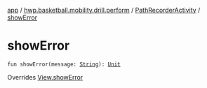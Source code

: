 [app](../../index.md) / [hwp.basketball.mobility.drill.perform](../index.md) / [PathRecorderActivity](index.md) / [showError](.)

# showError

`fun showError(message: `[`String`](https://kotlinlang.org/api/latest/jvm/stdlib/kotlin/-string/index.html)`): `[`Unit`](https://kotlinlang.org/api/latest/jvm/stdlib/kotlin/-unit/index.html)

Overrides [View.showError](../-path-recorder-activity-contract/-view/show-error.md)

